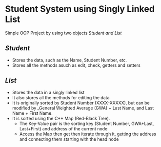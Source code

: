 # Student System using Singly Linked List
Simple OOP Project by using two objects *Student and List*

## *Student*
- Stores the data, such as the Name, Student Number, etc.
- Stores all the methods asuch as edit, check, getters and setters

## *List* 
- Stores the data in a singly linked list
- It also stores all the methods for editing the data
- It is originally sorted by Student Number (XXXX-XXXXX), but can be modified by _General Weighted Average (GWA) + Last Name, and Last Name + First Name.
- It is sorted using the C++ Map (Red-Black Tree).
  - The Key-Value pair is the sorting key (Student Number, GWA+Last, Last+First) and address of the current node
  - Access the Map then get then iterate through it, getting the address and connecting them starting with the head node
